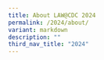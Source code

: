 ```yaml
---
title: About LAW@CDC 2024
permalink: /2024/about/
variant: markdown
description: ""
third_nav_title: "2024"
---
```

